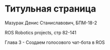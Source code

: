 # Титульная страница

Мазурак Денис Станиславович, БПМ-18-2

ROS Robotics projects, стр 82-141

Глава 3 - Создаем голосового чат-бота в ROS


